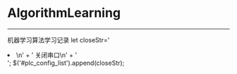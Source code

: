 # AlgorithmLearning
<hr>

机器学习算法学习记录
  let closeStr='<li id="shh-ComBlock">\n' +
      '              <span style="cursor: pointer;border-bottom:1px solid #FFFFFF;" data-key="closeCom" >关闭串口</span>\n' +
      '            </li>';
       $('#plc_config_list').append(closeStr);
